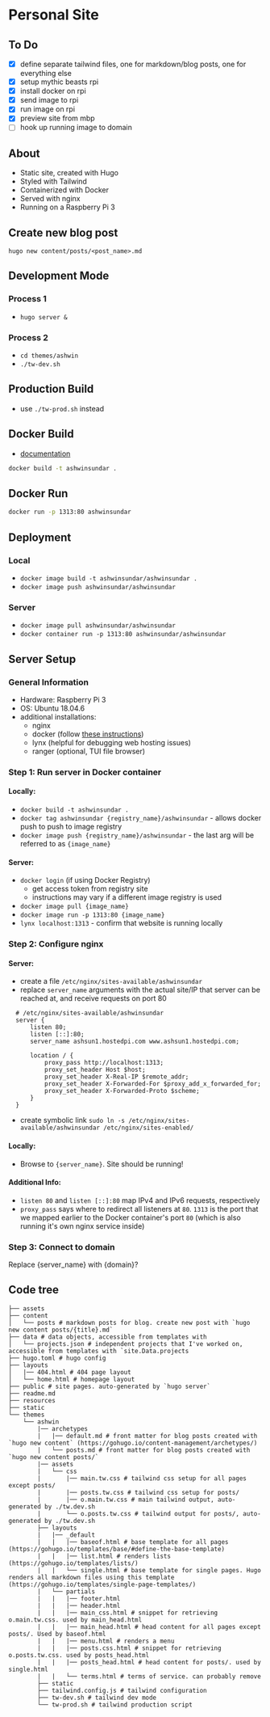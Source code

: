 # Personal Site

## To Do

- [x] define separate tailwind files, one for markdown/blog posts, one for everything else
- [x] setup mythic beasts rpi
- [x] install docker on rpi
- [x] send image to rpi
- [x] run image on rpi
- [x] preview site from mbp
- [ ] hook up running image to domain

## About

- Static site, created with Hugo
- Styled with Tailwind
- Containerized with Docker
- Served with nginx
- Running on a Raspberry Pi 3

## Create new blog post

`hugo new content/posts/<post_name>.md`

## Development Mode

### Process 1

- `hugo server &`

### Process 2

- `cd themes/ashwin`
- `./tw-dev.sh`

## Production Build

- use `./tw-prod.sh` instead

## Docker Build

- [documentation](https://hugomods.com/docs/docker/)

```sh
docker build -t ashwinsundar .
```

## Docker Run

```sh
docker run -p 1313:80 ashwinsundar
```
## Deployment

### Local

- `docker image build -t ashwinsundar/ashwinsundar .`
- `docker image push ashwinsundar/ashwinsundar`

### Server

- `docker image pull ashwinsundar/ashwinsundar`
- `docker container run -p 1313:80 ashwinsundar/ashwinsundar`

## Server Setup

### General Information

- Hardware: Raspberry Pi 3
- OS: Ubuntu 18.04.6
- additional installations:
  - nginx
  - docker (follow [these instructions](https://docs.docker.com/engine/install/ubuntu/))
  - lynx (helpful for debugging web hosting issues)
  - ranger (optional, TUI file browser)


### Step 1: Run server in Docker container

#### Locally:

- `docker build -t ashwinsundar .`
- `docker tag ashwinsundar {registry_name}/ashwinsundar` - allows docker push to push to image registry
- `docker image push {registry_name}/ashwinsundar` - the last arg will be referred to as `{image_name}`

#### Server:

- `docker login` (if using Docker Registry)
  - get access token from registry site
  - instructions may vary if a different image registry is used
- `docker image pull {image_name}` 
- `docker image run -p 1313:80 {image_name}`
- `lynx localhost:1313` - confirm that website is running locally

### Step 2: Configure nginx

#### Server:

- create a file `/etc/nginx/sites-available/ashwinsundar`
- replace `server_name` arguments with the actual site/IP that server can be reached at, and receive requests on port 80

```nginx
  # /etc/nginx/sites-available/ashwinsundar
  server {
      listen 80;
      listen [::]:80;
      server_name ashsun1.hostedpi.com www.ashsun1.hostedpi.com;

      location / {
          proxy_pass http://localhost:1313;
          proxy_set_header Host $host;
          proxy_set_header X-Real-IP $remote_addr;
          proxy_set_header X-Forwarded-For $proxy_add_x_forwarded_for;
          proxy_set_header X-Forwarded-Proto $scheme;
      }
  }
```

- create symbolic link `sudo ln -s /etc/nginx/sites-available/ashwinsundar /etc/nginx/sites-enabled/`

#### Locally:

- Browse to `{server_name}`. Site should be running!

#### Additional Info:

- `listen 80` and `listen [::]:80` map IPv4 and IPv6 requests, respectively
- `proxy_pass` says where to redirect all listeners at `80`. `1313` is the port that we mapped earlier to the Docker container's port `80` (which is also running it's own nginx service inside)

### Step 3: Connect to domain

Replace {server_name} with {domain}?


## Code tree

```shell
├── assets
├── content
│   └── posts # markdown posts for blog. create new post with `hugo new content posts/{title}.md`
├── data # data objects, accessible from templates with
│   └── projects.json # independent projects that I've worked on, accessible from templates with `site.Data.projects
├── hugo.toml # hugo config
├── layouts
│   |── 404.html # 404 page layout
│   └── home.html # homepage layout
├── public # site pages. auto-generated by `hugo server`
├── readme.md
├── resources
├── static
└── themes
    └── ashwin
        |── archetypes
        |   |── default.md # front matter for blog posts created with `hugo new content` (https://gohugo.io/content-management/archetypes/)
        |   └── posts.md # front matter for blog posts created with `hugo new content posts/`
        |── assets
        |   └── css
        |       |── main.tw.css # tailwind css setup for all pages except posts/ 
        |       |── posts.tw.css # tailwind css setup for posts/
        |       |── o.main.tw.css # main tailwind output, auto-generated by ./tw.dev.sh
        |       └── o.posts.tw.css # tailwind output for posts/, auto-generated by ./tw.dev.sh
        ├── layouts
        |   |── _default
        |   |   |── baseof.html # base template for all pages (https://gohugo.io/templates/base/#define-the-base-template)
        |   |   |── list.html # renders lists (https://gohugo.io/templates/lists/)
        |   |   └── single.html # base template for single pages. Hugo renders all markdown files using this template (https://gohugo.io/templates/single-page-templates/)
        |   └── partials
        |   |   |── footer.html
        |   |   |── header.html
        |   |   |── main_css.html # snippet for retrieving o.main.tw.css. used by main_head.html
        |   |   |── main_head.html # head content for all pages except posts/. Used by baseof.html
        |   |   |── menu.html # renders a menu
        |   |   |── posts.css.html # snippet for retrieving o.posts.tw.css. used by posts_head.html
        |   |   |── posts_head.html # head content for posts/. used by single.html
        |   |   └── terms.html # terms of service. can probably remove
        ├── static
        ├── tailwind.config.js # tailwind configuration
        ├── tw-dev.sh # tailwind dev mode
        └── tw-prod.sh # tailwind production script
```
